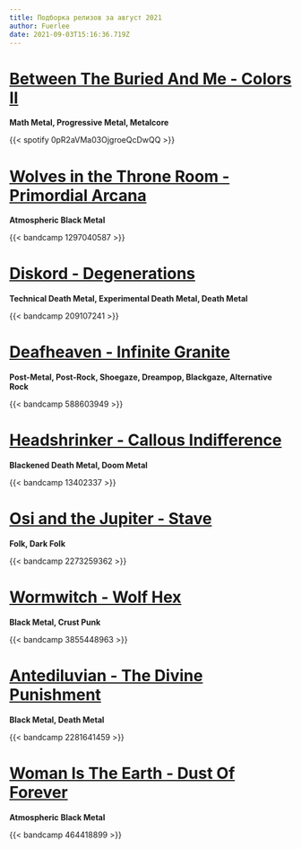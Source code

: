 ```yaml
---
title: Подборка релизов за август 2021
author: Fuerlee
date: 2021-09-03T15:16:36.719Z
---
```

# [Between The Buried And Me - Colors II](https://open.spotify.com/album/0pR2aVMa03OjgroeQcDwQQ)

**Math Metal, Progressive Metal, Metalcore**

{{< spotify 0pR2aVMa03OjgroeQcDwQQ >}}

# [Wolves in the Throne Room - Primordial Arcana](https://wolvesinthethroneroom.bandcamp.com/album/primordial-arcana)

**Atmospheric Black Metal**

{{< bandcamp 1297040587 >}}

# [Diskord - Degenerations](https://diskordband.bandcamp.com/album/degenerations-dissonant-technical-death-metal)

**Technical Death Metal, Experimental Death Metal, Death Metal**

{{< bandcamp 209107241 >}}

# [Deafheaven - Infinite Granite](https://deafheavens.bandcamp.com/album/infinite-granite)

**Post-Metal, Post-Rock, Shoegaze, Dreampop, Blackgaze, Alternative Rock**

{{< bandcamp 588603949 >}}

# [Headshrinker - Callous Indifference](https://headshrinker.bandcamp.com/album/callous-indifference)

**Blackened Death Metal, Doom Metal**

{{< bandcamp 13402337 >}}

# [Osi and the Jupiter - Stave](https://osifolk.bandcamp.com/album/stave)

**Folk, Dark Folk**

{{< bandcamp 2273259362 >}}

# [Wormwitch - Wolf Hex](https://wormwitch.bandcamp.com/album/wolf-hex)

**Black Metal, Crust Punk**

{{< bandcamp 3855448963 >}}

# [Antediluvian - The Divine Punishment](https://nuclearwarnowproductions.bandcamp.com/album/the-divine-punishment)

**Black Metal, Death Metal**

{{< bandcamp 2281641459 >}}

# [Woman Is The Earth - Dust Of Forever](https://initrecords.bandcamp.com/album/dust-of-forever)

**Atmospheric Black Metal**

{{< bandcamp 464418899 >}}